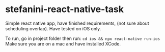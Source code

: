 # stefanini-react-native-task


Simple react native app, have finished requirements, (not sure about scheduling overlap).
Have tested on iOS only.


To run, go in project folder then run:
`cd ios && npx react-native run-ios`
Make sure you are on a mac and have installed XCode.
